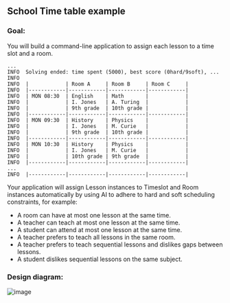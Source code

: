 ## School Time table example

### Goal:

You will build a command-line application to assign each lesson to a time slot and a room.

```
...
INFO  Solving ended: time spent (5000), best score (0hard/9soft), ...
INFO
INFO  |            | Room A     | Room B     | Room C     |
INFO  |------------|------------|------------|------------|
INFO  | MON 08:30  | English    | Math       |            |
INFO  |            | I. Jones   | A. Turing  |            |
INFO  |            | 9th grade  | 10th grade |            |
INFO  |------------|------------|------------|------------|
INFO  | MON 09:30  | History    | Physics    |            |
INFO  |            | I. Jones   | M. Curie   |            |
INFO  |            | 9th grade  | 10th grade |            |
INFO  |------------|------------|------------|------------|
INFO  | MON 10:30  | History    | Physics    |            |
INFO  |            | I. Jones   | M. Curie   |            |
INFO  |            | 10th grade | 9th grade  |            |
INFO  |------------|------------|------------|------------|
...
INFO  |------------|------------|------------|------------|
```

Your application will assign Lesson instances to Timeslot and Room instances automatically by using AI to adhere to hard
and soft scheduling constraints, for example:

* A room can have at most one lesson at the same time.
* A teacher can teach at most one lesson at the same time.
* A student can attend at most one lesson at the same time.
* A teacher prefers to teach all lessons in the same room.
* A teacher prefers to teach sequential lessons and dislikes gaps between lessons.
* A student dislikes sequential lessons on the same subject.

### Design diagram:

![image](https://www.optaplanner.org/docs/optaplanner/latest/_images/quickstart/school-timetabling/schoolTimetablingClassDiagramPure.png)